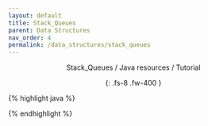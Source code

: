 ```yaml
---
layout: default
title: Stack_Queues
parent: Data Structures
nav_order: 4
permalink: /data_structures/stack_queues
---
```

<div align="center" markdown="1">
Stack_Queues / Java resources / Tutorial

{: .fs-8 .fw-400 }
</div>

{% highlight java %}

{% endhighlight %}